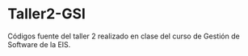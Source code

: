 # Taller2-GSI
Códigos fuente del taller 2 realizado en clase del curso de Gestión de Software de la EIS.
